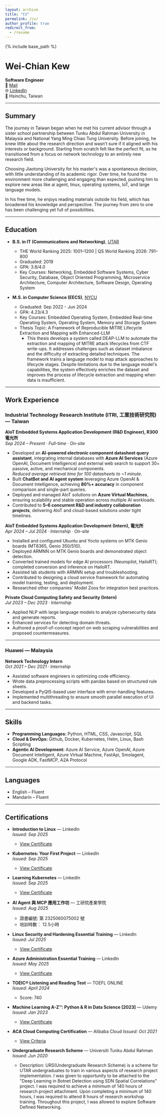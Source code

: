 ```yaml
---
layout: archive
title: "CV"
permalink: /cv/
author_profile: true
redirect_from:
  - /resume
---
```


{% include base_path %}

# Wei-Chian Kew

**Software Engineer**  
📧 [Mail](mailto:kewweichian1234@gmail.com)  
🌐 [LinkedIn](https://www.linkedin.com/in/kewweichian)  
📍 Hsinchu, Taiwan  

---

## Summary

The journey in Taiwan began when he met his current advisor through a sister school partnership between Tunku Abdul Rahman University in Malaysia and National Yang Ming Chiao Tung University. Before joining, he knew little about the research direction and wasn’t sure if it aligned with his interests or background. Starting from scratch felt like the perfect fit, as he transitioned from a focus on network technology to an entirely new research field.

Choosing Jiaotong University for his master's was a spontaneous decision, with little understanding of its academic rigor. Over time, he found the environment more challenging and engaging than expected, pushing him to explore new areas like ai agent, linux, operating systems, IoT, and large language models.

In his free time, he enjoys reading materials outside his field, which has broadened his knowledge and perspective. The journey from zero to one has been challenging yet full of possibilities.

---

## Education

* **B.S. in IT (Communications and Networking)**, [UTAR](https://www.utar.edu.my/)  
  * THE World Ranking 2025: 1001–1200 | QS World Ranking 2026: 791–800  
  * Graduated: 2019  
  * GPA: 3.8/4.0  
  * Key Courses: Networking, Embedded Software Systems, Cyber Security, Database, Object Oriented Programming, Microservice Architecture, Computer Architecture, Software Design, Operating System
 
* **M.S. in Computer Science (EECS)**, [NYCU](https://www.nycu.edu.tw/nycu/ch/index)  
  * Graduated: Sep 2022 - Jun 2024  
  * GPA: 4.23/4.3  
  * Key Courses: Embedded Operating System, Embedded Real-time Operating System, Operating System, Memory and Storage System
  * Thesis Topic:  A Framework of Reproducible MITRE Lifecycle Extraction and Mapping with Enhanced-LLM
    * This thesis develops a system called DEAP-LLM to automate the extraction and mapping of MITRE attack lifecycles from CTF write-ups. It addresses challenges such as dataset imbalance and the difficulty of extracting detailed techniques. The framework trains a language model to map attack approaches to lifecycle stages. Despite limitations due to the language model's capabilities, the system effectively enriches the dataset and improves the process of lifecycle extraction and mapping when data is insufficient.

---

## Work Experience

### Industrial Technology Research Institute (ITRI, 工業技術研究院) — Taiwan

**AIoT Embedded Systems Application Development (R&D Engineer), R300 電光所**  
*Sep 2024 – Present · Full-time · On-site*  
- Developed an **AI-powered electronic component datasheet query assistant**, integrating internal databases with **Azure AI Services** (Azure OpenAI, Document Intelligence) and external web search to support 30+ passive, active, and mechanical components.  
  *Reduced average retrieval time for 100 datasheets to ~1 minute.*  
- Built **ChatBot and AI agent system** leveraging Azure OpenAI & Document Intelligence, achieving **80%+ accuracy** in component comparison and single-part queries.  
- Deployed and managed AIoT solutions on **Azure Virtual Machines**, ensuring scalability and stable operation across multiple AI workloads.  
- Contributed to **5–6 concurrent R&D and industry collaboration projects**, delivering AIoT and cloud-based solutions under tight timelines.  

**AIoT Embedded Systems Application Development (Intern), 電光所**  
*Apr 2024 – Jul 2024 · Internship · On-site*  
- Installed and configured Ubuntu and Yocto systems on MTK Genio boards (MT8365, Genio 350/510).  
- Deployed ARMNN on MTK Genio boards and demonstrated object detection.  
- Converted trained models for edge AI processors (Neuropilot, HailoRT); completed conversion and inference on HailoRT.  
- Assisted lab students with ARMNN setup and troubleshooting.  
- Contributed to designing a cloud service framework for automating model training, testing, and deployment.  
- Researched other companies' Model Zoos for integration best practices.  

**Private Cloud Computing Safety and Security (Intern)**  
*Jul 2023 – Dec 2023 · Internship*  
- Applied NLP with large language models to analyze cybersecurity data and generate reports.  
- Enhanced services for detecting domain threats.  
- Authored a proof-of-concept report on web scraping vulnerabilities and proposed countermeasures.  

---

### Huawei — Malaysia

**Network Technology Intern**  
*Oct 2021 – Dec 2021 · Internship*  
- Assisted software engineers in optimizing code efficiency.  
- Wrote data preprocessing scripts with pandas based on structured rule sheets.  
- Developed a PyQt5-based user interface with error-handling features.  
- Implemented multithreading to ensure smooth parallel execution of UI and backend tasks.  

---

## Skills

* **Programming Languages:** Python, HTML, CSS, Javascript, SQL
* **Cloud & DevOps:**  Github, Docker, Kubernetes, Helm, Linux, Bash Scripting
* **Agentic AI Development:** Azure AI Service, Azure OpenAI, Azure Document Intelligent, Azure Virtual Machine, FastApi, Smolagent, Google ADK, FastMCP, A2A Protocol
---

## Languages

* English – Fluent  
* Mandarin – Fluent  

---


## Certifications

* **Introduction to Linux** — Linkedln  
  *Issued: Sep 2025*  
  * [View Certificate](https://www.linkedin.com/learning/certificates/0f0dd1ab779839c3cbbf5057932c505dcd0f0417175e78ccd5b5fe04be45bdd3?u=92036186)

* **Kubernetes: Your First Project** — Linkedln  
  *Issued: Sep 2025*  
  * [View Certificate](https://www.linkedin.com/learning/certificates/943391f07de9e34909449fb01afdbf1eb33d5f37837f11ae7a251c5ca9985056)

* **Learning Kubernetes** — Linkedln  
  *Issued: Sep 2025*  
  * [View Certificate](https://www.linkedin.com/learning/certificates/75fffb89dad62998956f3d9c7e0321855262f1effd94306a4b214a31bb71e63b)

* **AI Agent 與 MCP 應用工作坊** — 工研院產業學院  
  *Issued: Aug 2025*
  * 證書編號: 第 2325060075002 號
  * 培訓時數： 12.5小時  

* **Linux Security and Hardening Essential Training** — Linkedln  
  *Issued: Jul 2025*  
  * [View Certificate](https://www.linkedin.com/learning/certificates/4dc89f9f9f3ddeb19d0a309bf63cc0224f7640640b952cc20e9afb23b347f2fd)
 
* **Azure Administration Essential Training** — Linkedln  
  *Issued: May 2025*  
  * [View Certificate](https://www.linkedin.com/learning/certificates/ae570213634e198d6ade8f9fce3cb824dedc79277966666f98b5898c7d9567d4)

* **TOEIC® Listening and Reading Test** — TOEFL ONLINE  
  *Issued: April 2024*
  * Score: 740

* **Machine Learning A-Z™: Python & R in Data Science [2023]** — Udemy  
  *Issued: Jan 2023*  
  * [View Certificate](https://www.udemy.com/certificate/UC-f373900b-3ce0-4579-ab23-cb52e74752c8/)

* **ACA Cloud Computing Certification** — Alibaba Cloud
  *Issued: Oct 2021*  
  * [View Criteria](https://edu.alibabacloud.com/certification/aca_cloudcomputing)

* **Undergraduate Research Scheme** — Universiti Tunku Abdul Rahman
  *Issued: Jun 2020*  
  * Description: URS(Undergraduate Research Scheme) is a scheme for UTAR undergraduates to train in various aspects of research project implementation. I was given to opportunity to be attached to the "Deep Learning in Botnet Detection using SDN Spatial Correlations" project. I was required to achieve a minimum of 140 hours of research project attachment. Upon completing a minimum of 140 hours, I was required to attend 8 hours of research workshop training. Throughout this project, I was allowed to explore Software Defined Networking.
  

  



